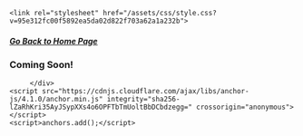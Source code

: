 <!DOCTYPE html>
<html lang="en-US">
  <head>
    <meta charset="UTF-8">
    <meta http-equiv="X-UA-Compatible" content="IE=edge">
    <meta name="viewport" content="width=device-width, initial-scale=1">

<!-- Begin Jekyll SEO tag v2.6.1 -->
<title>dianacasanova.github.io</title>
<meta name="generator" content="Jekyll v3.9.0" />
<meta property="og:title" content="dianacasanova.github.io" />
<meta property="og:locale" content="en_US" />
<link rel="canonical" href="https://dianacasanova.github.io/" />
<meta property="og:url" content="https://dianacasanova.github.io/" />
<meta property="og:site_name" content="dianacasanova.github.io" />
<script type="application/ld+json">
{"@type":"WebSite","headline":"dianacasanova.github.io","url":"https://dianacasanova.github.io/","name":"dianacasanova.github.io","@context":"https://schema.org"}</script>
<!-- End Jekyll SEO tag -->

    <link rel="stylesheet" href="/assets/css/style.css?v=95e312fc00f5892ea5da02d822f703a62a1a232b">
  </head>
  <body>
    <div class="container-lg px-3 my-5 markdown-body">
 <H5><a href="https://dianacasanova.github.io/"> Go Back to Home Page </a> </H5>
<H3> Coming Soon!</H3>
        
        
         </div>
    <script src="https://cdnjs.cloudflare.com/ajax/libs/anchor-js/4.1.0/anchor.min.js" integrity="sha256-lZaRhKri35AyJSypXXs4o6OPFTbTmUoltBbDCbdzegg=" crossorigin="anonymous"></script>
    <script>anchors.add();</script>
    
  </body>
</html>